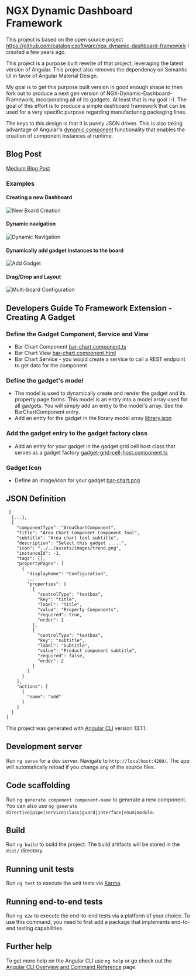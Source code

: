 # NGX Dynamic Dashboard Framework

This project is based on the open source project https://github.com/catalogicsoftware/ngx-dynamic-dashboard-framework I created a few years ago.

This project is a purpose built rewrite of that project, leveraging the latest version of Angular. This project also removes the dependency on Semantic UI in favor of Angular Material Design.

My goal is to get this purpose built version in good enough shape to then fork out to produce a next gen version of NGX-Dynamic-Dashboard-Framework, incorporating all of its gadgets. At least that is my goal :-). The goal of this effort is to produce a simple dashboard framework that can be used for a very specific purpose regarding manufacturing packaging lines.


The keys to this design is that it is purely JSON driven. This is also taking advantage of Angular's [dynamic component](https://angular.io/guide/dynamic-component-loader) functionality that enables the creation of component instances at runtime.

## Blog Post
[Medium Blog Post](https://jaystevenhamilton.medium.com/design-of-a-dashboard-framework-c26367cfea64)

### Examples
#### Creating a new Dashboard

![New Board Creation](https://github.com/jayhamilton/plm-ui/blob/main/documentation/new-board.gif)

#### Dynamic navigation

![Dynamic Navigation](https://github.com/jayhamilton/plm-ui/blob/main/documentation/multiboard.gif)

#### Dynamically add gadget instances to the board

![Add Gadget](https://github.com/jayhamilton/plm-ui/blob/main/documentation/add-gadget.gif)

#### Drag/Drop and Layout

![Multi-board Configuration](https://github.com/jayhamilton/plm-ui/blob/main/documentation/layout.gif)

## Developers Guide To Framework Extension - Creating A Gadget
### Define the Gadget Component, Service and View

* Bar Chart Component  [bar-chart.component.ts](https://github.com/jayhamilton/ngx-dynamic-dashboard-framework/blob/main/src/app/gadgets/bar-chart/bar-chart.component.ts)
* Bar Chart View [bar-chart.component.html](https://github.com/jayhamilton/ngx-dynamic-dashboard-framework/blob/main/src/app/gadgets/bar-chart/bar-chart.component.html)
* Bar Chart Service - you would create a service to call a REST endpoint to get data for the component

### Define the gadget's model

* The model is used to dynamically create and render the gadget and its property page forms. This model is an entry into a model array used for all gadgets. You will simply add an entry to the model's array. See the BarChartComponent entry.
* Add an entry for the gadget in the library model array [library.json](https://github.com/jayhamilton/ngx-dynamic-dashboard-framework/blob/main/src/assets/api/library.json)

### Add the gadget entry to the gadget factory class

* Add an entry for your gadget in the gadget grid cell host class that serves as a gadget factory [gadget-grid-cell-host.component.ts](https://github.com/jayhamilton/ngx-dynamic-dashboard-framework/blob/main/src/app/gadgets/gadget-grid-cell-host/gadget-grid-cell-host.component.ts)
### Gadget Icon

* Define an image/icon for your gadget [bar-chart.png](https://github.com/jayhamilton/ngx-dynamic-dashboard-framework/blob/main/src/assets/images/bar-chart.png)
## JSON Definition
```
 [
  {...},
  {
    "componentType": "AreaChartComponent",
    "title": "Area Chart Component Component Tool",
    "subtitle": "Area chart tool subtitle",
    "description": "Select this gadget .....",
    "icon": "../../assets/images/trend.png",
    "instanceId": -1,
    "tags": [],
    "propertyPages": [
      {
        "displayName": "Configuration",
        ...
        "properties": [
          {
            "controlType": "textbox",
            "key": "title",
            "label": "Title",
            "value": "Property Components",
            "required": true,
            "order": 1
          },
          {
            "controlType": "textbox",
            "key": "subtitle",
            "label": "Subtitle",
            "value": "Product component subtitle",
            "required": false,
            "order": 2
          }
        ]
      }
    ],
    "actions": [
      {
        "name": "add"
      }
    ]
  }
]
```

This project was generated with [Angular CLI](https://github.com/angular/angular-cli) version 13.1.1.

## Development server

Run `ng serve` for a dev server. Navigate to `http://localhost:4200/`. The app will automatically reload if you change any of the source files.

## Code scaffolding

Run `ng generate component component-name` to generate a new component. You can also use `ng generate directive|pipe|service|class|guard|interface|enum|module`.

## Build

Run `ng build` to build the project. The build artifacts will be stored in the `dist/` directory.

## Running unit tests

Run `ng test` to execute the unit tests via [Karma](https://karma-runner.github.io).

## Running end-to-end tests

Run `ng e2e` to execute the end-to-end tests via a platform of your choice. To use this command, you need to first add a package that implements end-to-end testing capabilities.

## Further help

To get more help on the Angular CLI use `ng help` or go check out the [Angular CLI Overview and Command Reference](https://angular.io/cli) page.
